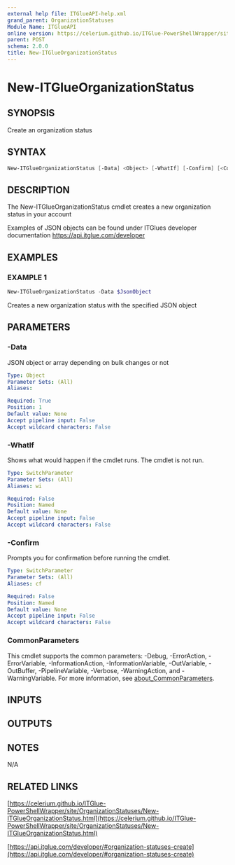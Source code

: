 ```yaml
---
external help file: ITGlueAPI-help.xml
grand_parent: OrganizationStatuses
Module Name: ITGlueAPI
online version: https://celerium.github.io/ITGlue-PowerShellWrapper/site/OrganizationStatuses/New-ITGlueOrganizationStatus.html
parent: POST
schema: 2.0.0
title: New-ITGlueOrganizationStatus
---
```


# New-ITGlueOrganizationStatus

## SYNOPSIS
Create an organization status

## SYNTAX

```powershell
New-ITGlueOrganizationStatus [-Data] <Object> [-WhatIf] [-Confirm] [<CommonParameters>]
```

## DESCRIPTION
The New-ITGlueOrganizationStatus cmdlet creates a new organization
status in your account

Examples of JSON objects can be found under ITGlues developer documentation
    https://api.itglue.com/developer

## EXAMPLES

### EXAMPLE 1
```powershell
New-ITGlueOrganizationStatus -Data $JsonObject
```

Creates a new organization status with the specified JSON object

## PARAMETERS

### -Data
JSON object or array depending on bulk changes or not

```yaml
Type: Object
Parameter Sets: (All)
Aliases:

Required: True
Position: 1
Default value: None
Accept pipeline input: False
Accept wildcard characters: False
```

### -WhatIf
Shows what would happen if the cmdlet runs.
The cmdlet is not run.

```yaml
Type: SwitchParameter
Parameter Sets: (All)
Aliases: wi

Required: False
Position: Named
Default value: None
Accept pipeline input: False
Accept wildcard characters: False
```

### -Confirm
Prompts you for confirmation before running the cmdlet.

```yaml
Type: SwitchParameter
Parameter Sets: (All)
Aliases: cf

Required: False
Position: Named
Default value: None
Accept pipeline input: False
Accept wildcard characters: False
```

### CommonParameters
This cmdlet supports the common parameters: -Debug, -ErrorAction, -ErrorVariable, -InformationAction, -InformationVariable, -OutVariable, -OutBuffer, -PipelineVariable, -Verbose, -WarningAction, and -WarningVariable. For more information, see [about_CommonParameters](http://go.microsoft.com/fwlink/?LinkID=113216).

## INPUTS

## OUTPUTS

## NOTES
N/A

## RELATED LINKS

[https://celerium.github.io/ITGlue-PowerShellWrapper/site/OrganizationStatuses/New-ITGlueOrganizationStatus.html](https://celerium.github.io/ITGlue-PowerShellWrapper/site/OrganizationStatuses/New-ITGlueOrganizationStatus.html)

[https://api.itglue.com/developer/#organization-statuses-create](https://api.itglue.com/developer/#organization-statuses-create)

